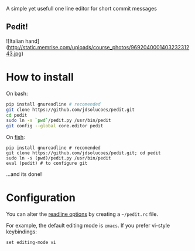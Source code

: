 A simple yet usefull one line editor for short commit messages


## Pedit!
![Italian hand]
(http://static.memrise.com/uploads/course_photos/969204000140323231243.jpg)

How to install
==============

On bash:

```bash
pip install gnureadline # recomended
git clone https://github.com/jdsolucoes/pedit.git
cd pedit
sudo ln -s `pwd`/pedit.py /usr/bin/pedit
git config --global core.editor pedit
```


On [fish](http://fishshell.com):

```fish
pip install gnureadline # recomended
git clone https://github.com/jdsolucoes/pedit.git; cd pedit
sudo ln -s (pwd)/pedit.py /usr/bin/pedit
eval (pedit) # to configure git
```


...and its done!

Configuration
=============

You can alter the [readline options](https://tiswww.case.edu/php/chet/readline/readline.html#SEC10)
by creating a `~/pedit.rc` file.

For example, the default editing mode is `emacs`. If you prefer vi-style keybindings:

```
set editing-mode vi
```
